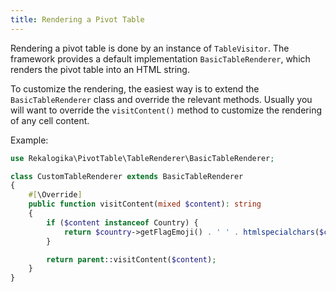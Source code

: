 ```yaml
---
title: Rendering a Pivot Table
---
```


Rendering a pivot table is done by an instance of `TableVisitor`. The framework
provides a default implementation `BasicTableRenderer`, which renders the pivot
table into an HTML string.

To customize the rendering, the easiest way is to extend the
`BasicTableRenderer` class and override the relevant methods. Usually you will
want to override the `visitContent()` method to customize the rendering of any
cell content.

Example:

```php
use Rekalogika\PivotTable\TableRenderer\BasicTableRenderer;

class CustomTableRenderer extends BasicTableRenderer
{
    #[\Override]
    public function visitContent(mixed $content): string
    {
        if ($content instanceof Country) {
            return $country->getFlagEmoji() . ' ' . htmlspecialchars($country->getName());
        }

        return parent::visitContent($content);
    }
}
```